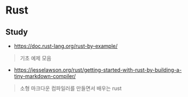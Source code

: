 # Rust

## Study

- https://doc.rust-lang.org/rust-by-example/
> 기초 예제 모음
- https://jesselawson.org/rust/getting-started-with-rust-by-building-a-tiny-markdown-compiler/
> 소형 마크다운 컴파일러를 만들면서 배우는 rust

